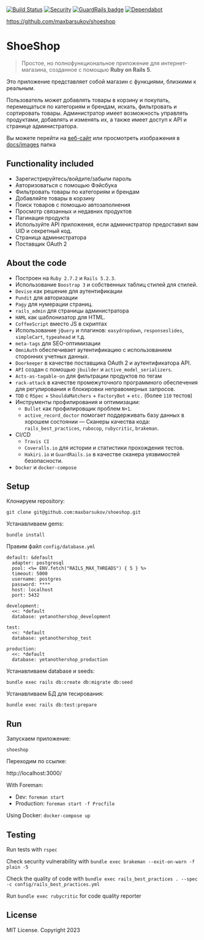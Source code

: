 [![Build Status](https://travis-ci.com/maxbarsukov/shoeshop.svg?branch=master)](https://travis-ci.com/maxbarsukov/shoeshop)
[![Security](https://hakiri.io/github/maxbarsukov/shoeshop/master.svg)](https://hakiri.io/github/maxbarsukov/shoeshop/master)
[![GuardRails badge](https://api.guardrails.io/v2/badges/maxbarsukov/shoeshop.svg?token=3d5892fecca01ce92b8bbc383010c005ccba7ec101cd480c093c8bcfb9b131cf&provider=github)](https://dashboard.guardrails.io/gh/maxbarsukov/82085)
[![Dependabot](https://img.shields.io/badge/dependabot-enabled-success.svg)](https://dependabot.com)

https://github.com/maxbarsukov/shoeshop
# ShoeShop

> Простое, но полнофункциональное приложение для интернет-магазина, 
> созданное с помощью **Ruby on Rails 5**.

Это приложение представляет собой магазин с функциями, близкими к реальным.

Пользователь может добавлять товары в корзину и покупать, перемещаться по категориям и брендам, искать, фильтровать и сортировать товары.
Администратор имеет возможность управлять продуктами, добавлять и изменять их, а также имеет доступ к API и странице администратора.

Вы можете перейти на [веб-сайт](https://shoeeshop.herokuapp.com/) или просмотреть изображения в [docs/images](https://github.com/maxbarsukov/shoeshop/tree/master/docs/изображения) папка

## Functionality included

- Зарегистрируйтесь/войдите/забыли пароль
- Авторизоваться с помощью Фэйсбука
- Фильтровать товары по категориям и брендам
- Добавляйте товары в корзину
- Поиск товаров с помощью автозаполнения
- Просмотр связанных и недавних продуктов
- Пагинация продукта
- Используйте API приложения, если администратор предоставил вам UID и секретный код.
- Страница администратора
- Поставщик OAuth 2

## About the code

- Построен на `Ruby 2.7.2` и `Rails 5.2.3`.
- Использование `Boostrap 3` и собственных таблиц стилей для стилей.
- `Devise` как решение для аутентификации
- `Pundit` для авторизации
- `Pagy` для нумерации страниц.
- `rails_admin` для страницы администратора
- `HAML` как шаблонизатор для HTML.
- `CoffeeScript` вместо JS в скриптах
- Использование `jQuery` и плагинов: `easydropdown`, `responseslides`, `simpleCart`, `typeahead` и т.д.
- `meta-tags` для SEO-оптимизации
- `OmniAuth` обеспечивает аутентификацию с использованием сторонних учетных данных.
- `Doorkeeper` в качестве поставщика OAuth 2 и аутентификатора API.
- `API` создан с помощью `jbuilder` и `active_model_serializers`.
- `Acts-as-tagable-on` для фильтрации продуктов по тегам
- `rack-attack` в качестве промежуточного программного обеспечения для регулирования и блокировки неправомерных запросов.
- `TDD` с `RSpec` + `ShouldaMatchers` + `FactoryBot` + `etc.` (более `110` тестов)
- Инструменты профилирования и оптимизации:
    - `Bullet` как профилировщик проблем `N+1`.
    - `active_record_doctor` помогает поддерживать базу данных в хорошем состоянии
— Сканеры качества кода: `rails_best_practices`, `rubocop`, `rubycritic`, `brakeman`.
- CI/CD
    - `Travis CI`
    - `Coveralls.io` для истории и статистики прохождения тестов.
    - `Hakiri.io` и `GuardRails.io` в качестве сканера уязвимостей безопасности.
- `Docker` и `docker-compose`


## Setup

Клонируем repository:
```
git clone git@github.com:maxbarsukov/shoeshop.git
```
Устанавливаем gems:

`bundle install`

Правим файл `config/database.yml`
```
default: &default
  adapter: postgresql
  pool: <%= ENV.fetch("RAILS_MAX_THREADS") { 5 } %>
  timeout: 5000
  username: postgres
  password: ****
  host: localhost
  port: 5432

development:
  <<: *default
  database: yetanothershop_development

test:
  <<: *default
  database: yetanothershop_test

production:
  <<: *default
  database: yetanothershop_production

```
Устанавливаем database и seeds:
```
bundle exec rails db:create db:migrate db:seed
```
Устанавливаем БД для тесирования:
```
bundle exec rails db:test:prepare
```
## Run
Запускаем приложение:

`shoeshop`

Переходим по ссылке:

http://localhost:3000/

With Foreman:
- Dev:
    `foreman start`
- Production:
    `foreman start -f Procfile`

Using Docker: `docker-compose up`

## Testing

Run tests with `rspec`

Check security vulnerability with `bundle exec brakeman --exit-on-warn -f plain -5`

Check the quality of code with `bundle exec rails_best_practices . --spec -c config/rails_best_practices.yml`

Run `bundle exec rubycritic` for code quality reporter

## License

MIT License. Copyright 2023
